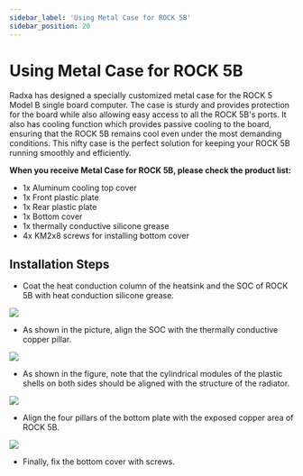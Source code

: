 ```yaml
---
sidebar_label: 'Using Metal Case for ROCK 5B'
sidebar_position: 20
---
```

# Using Metal Case for ROCK 5B

Radxa has designed a specially customized metal case for the ROCK 5 Model B single board computer. The case is sturdy and provides protection for the board while also allowing easy access to all the ROCK 5B's ports. It also has cooling function which provides passive cooling to the board, ensuring that the ROCK 5B remains cool even under the most demanding conditions. This nifty case is the perfect solution for keeping your ROCK 5B running smoothly and efficiently.

**When you receive Metal Case for ROCK 5B, please check the product list:**  
- 1x Aluminum cooling top cover
- 1x Front plastic plate
- 1x Rear plastic plate
- 1x Bottom cover
- 1x thermally conductive silicone grease
- 4x KM2x8 screws for installing bottom cover

## Installation Steps
- Coat the heat conduction column of the heatsink and the SOC of ROCK 5B with heat conduction silicone grease.

![](/img/accessories/use-metal-case-1.webp)

- As shown in the picture, align the SOC with the thermally conductive copper pillar.

![](/img/accessories/use-metal-case-2.webp)

- As shown in the figure, note that the cylindrical modules of the plastic shells on both sides should be aligned with the structure of the radiator.

![](/img/accessories/use-metal-case-3.webp)

- Align the four pillars of the bottom plate with the exposed copper area of ROCK 5B.

![](/img/accessories/use-metal-case-4.webp)

- Finally, fix the bottom cover with screws.